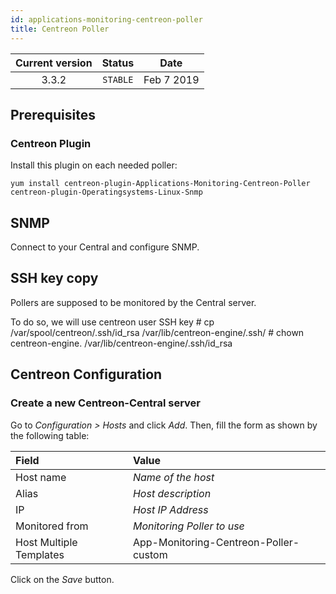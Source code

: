 ```yaml
---
id: applications-monitoring-centreon-poller
title: Centreon Poller
---
```


| Current version | Status | Date |
| :-: | :-: | :-: |
| 3.3.2 | `STABLE` | Feb  7 2019 |

## Prerequisites

### Centreon Plugin

Install this plugin on each needed poller:

``` shell
yum install centreon-plugin-Applications-Monitoring-Centreon-Poller centreon-plugin-Operatingsystems-Linux-Snmp
```

## SNMP

Connect to your Central and configure SNMP.

## SSH key copy

Pollers are supposed to be monitored by the Central server.

To do so, we will use centreon user SSH key \# cp
/var/spool/centreon/.ssh/id\_rsa /var/lib/centreon-engine/.ssh/ \# chown
centreon-engine. /var/lib/centreon-engine/.ssh/id\_rsa

## Centreon Configuration

### Create a new Centreon-Central server

Go to *Configuration \> Hosts* and click *Add*. Then, fill the form as shown by
the following table:

| Field                   | Value                                 |
| :---------------------- | :------------------------------------ |
| Host name               | *Name of the host*                    |
| Alias                   | *Host description*                    |
| IP                      | *Host IP Address*                     |
| Monitored from          | *Monitoring Poller to use*            |
| Host Multiple Templates | App-Monitoring-Centreon-Poller-custom |

Click on the *Save* button.

